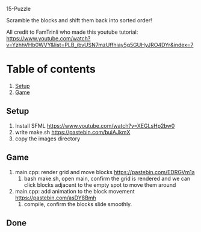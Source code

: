 15-Puzzle

Scramble the blocks and shift them back into sorted order!

All credit to FamTrinli who made this youtube tutorial: https://www.youtube.com/watch?v=YzhhVHb0WVY&list=PLB_ibvUSN7mzUffhiay5g5GUHyJRO4DYr&index=7

# Table of contents
1. [Setup](#setup)
1. [Game](#game)

## Setup <a name="setup"></a>

1. Install SFML https://www.youtube.com/watch?v=XEGLsHp2bw0
1. write make.sh https://pastebin.com/buiAJkmX
1. copy the images directory

## Game <a name="game"></a>

1. main.cpp: render grid and move blocks https://pastebin.com/EDRGVm1a
    1. bash make.sh, open main, confirm the grid is rendered and we can click blocks adjacent to the empty spot to move them around
1. main.cpp: add animation to the block movement https://pastebin.com/asDY8Bmh
    1. compile, confirm the blocks slide smoothly.

## Done
